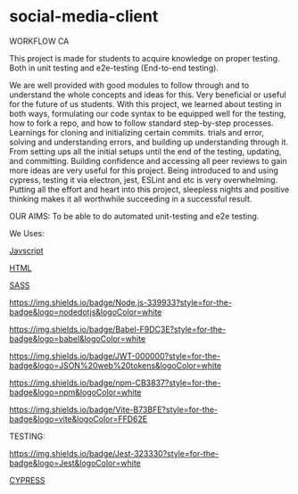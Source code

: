 # social-media-client

WORKFLOW CA

This project is made for students to acquire knowledge on proper testing. Both in unit testing and e2e-testing (End-to-end testing).

We are well provided with good modules to follow through and to understand the whole concepts and ideas for this.
Very beneficial or useful for the future of us students. With this project, we learned about testing in both ways, formulating our code syntax to
be equipped well for the testing, how to fork a repo, and how to follow standard step-by-step processes.
Learnings for cloning and initializing certain commits. trials and error, solving and understanding errors, and building up understanding through it.
From setting ups all the initial setups until the end of the testing, updating, and committing.
Building confidence and accessing all peer reviews to gain more ideas are very useful for this project.
Being introduced to and using cypress, testing it via electron, jest, ESLint and etc is very overwhelming.
Putting all the effort and heart into this project, sleepless nights and positive thinking makes it all worthwhile succeeding in a successful result.

OUR AIMS: To be able to do automated unit-testing and e2e testing.

We Uses:

[Javscript](https://img.shields.io/badge/JavaScript-F7DF1E?style=for-the-badge&logo=javascript&logoColor=black)

[HTML](https://img.shields.io/badge/HTML5-E34F26?style=for-the-badge&logo=html5&logoColor=white)

[SASS](https://img.shields.io/badge/Sass-CC6699?style=for-the-badge&logo=sass&logoColor=white)

<https://img.shields.io/badge/Node.js-339933?style=for-the-badge&logo=nodedotjs&logoColor=white>

<https://img.shields.io/badge/Babel-F9DC3E?style=for-the-badge&logo=babel&logoColor=white>

<https://img.shields.io/badge/JWT-000000?style=for-the-badge&logo=JSON%20web%20tokens&logoColor=white>

<https://img.shields.io/badge/npm-CB3837?style=for-the-badge&logo=npm&logoColor=white>

<https://img.shields.io/badge/Vite-B73BFE?style=for-the-badge&logo=vite&logoColor=FFD62E>

TESTING:

<https://img.shields.io/badge/Jest-323330?style=for-the-badge&logo=Jest&logoColor=white>

[CYPRESS](https://img.shields.io/badge/Cypress-17202C?style=for-the-badge&logo=cypress&logoColor=white)
